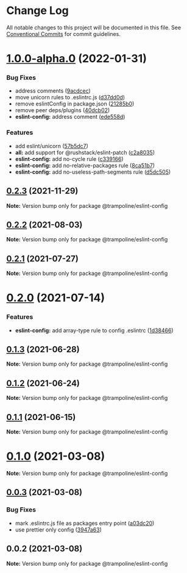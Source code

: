 # Change Log

All notable changes to this project will be documented in this file.
See [Conventional Commits](https://conventionalcommits.org) for commit guidelines.

# [1.0.0-alpha.0](https://github.com/Trampoline-CX/eslint-config/compare/@trampoline/eslint-config@0.2.3...@trampoline/eslint-config@1.0.0-alpha.0) (2022-01-31)


### Bug Fixes

* address comments ([9acdcec](https://github.com/Trampoline-CX/eslint-config/commit/9acdcec513a37fab8ae64650b9e9b4931508f18e))
* move unicorn rules to .eslintrc.js ([d37dd0d](https://github.com/Trampoline-CX/eslint-config/commit/d37dd0dcbad2f63626bb8ad0c0c5eeb20348af6c))
* remove eslintConfig in package.json ([21285b0](https://github.com/Trampoline-CX/eslint-config/commit/21285b0be103851e4f6d452760acae6ecfa80616))
* remove peer deps/plugins ([40dcb02](https://github.com/Trampoline-CX/eslint-config/commit/40dcb024b269abb8610729449db29855ad10a1c9))
* **eslint-config:** address comment ([ede558d](https://github.com/Trampoline-CX/eslint-config/commit/ede558d4830930beb6693dc310b54fbd7d22bd56))


### Features

* add eslint/unicorn ([57b5dc7](https://github.com/Trampoline-CX/eslint-config/commit/57b5dc76a379bf2ed3c7f651b03975970b14caef))
* **all:** add support for @rushstack/eslint-patch ([c2a8035](https://github.com/Trampoline-CX/eslint-config/commit/c2a803572c2a604f2920ffa52f11db94a41f8310))
* **eslint-config:** add no-cycle rule ([c339166](https://github.com/Trampoline-CX/eslint-config/commit/c339166db19e33944351588c562232f564944042))
* **eslint-config:** add no-relative-packages rule ([8ca51b7](https://github.com/Trampoline-CX/eslint-config/commit/8ca51b7d7c616f9cb262a1501eb8150d02965f81))
* **eslint-config:** add no-useless-path-segments rule ([d5dc505](https://github.com/Trampoline-CX/eslint-config/commit/d5dc50513186d4aeda9f03d64ad5f46756d7d39e))





## [0.2.3](https://github.com/Trampoline-CX/eslint-config/compare/@trampoline/eslint-config@0.2.2...@trampoline/eslint-config@0.2.3) (2021-11-29)

**Note:** Version bump only for package @trampoline/eslint-config





## [0.2.2](https://github.com/Trampoline-CX/eslint-config/compare/@trampoline/eslint-config@0.2.1...@trampoline/eslint-config@0.2.2) (2021-08-03)

**Note:** Version bump only for package @trampoline/eslint-config





## [0.2.1](https://github.com/Trampoline-CX/eslint-config/compare/@trampoline/eslint-config@0.2.0...@trampoline/eslint-config@0.2.1) (2021-07-27)

**Note:** Version bump only for package @trampoline/eslint-config





# [0.2.0](https://github.com/Trampoline-CX/eslint-config/compare/@trampoline/eslint-config@0.1.3...@trampoline/eslint-config@0.2.0) (2021-07-14)


### Features

* **eslint-config:** add array-type rule to config .eslintrc ([1d38466](https://github.com/Trampoline-CX/eslint-config/commit/1d384661191ac03f90b11cc48ad1eeb9a36b7fba))





## [0.1.3](https://github.com/Trampoline-CX/eslint-config/compare/@trampoline/eslint-config@0.1.1...@trampoline/eslint-config@0.1.3) (2021-06-28)

**Note:** Version bump only for package @trampoline/eslint-config





## [0.1.2](https://github.com/Trampoline-CX/eslint-config/compare/@trampoline/eslint-config@0.1.1...@trampoline/eslint-config@0.1.2) (2021-06-24)

**Note:** Version bump only for package @trampoline/eslint-config






## [0.1.1](https://github.com/Trampoline-CX/eslint-config/compare/@trampoline/eslint-config@0.1.0...@trampoline/eslint-config@0.1.1) (2021-06-15)

**Note:** Version bump only for package @trampoline/eslint-config





# [0.1.0](https://github.com/Trampoline-CX/eslint-config/compare/@trampoline/eslint-config@0.0.3...@trampoline/eslint-config@0.1.0) (2021-03-08)

**Note:** Version bump only for package @trampoline/eslint-config





## [0.0.3](https://github.com/Trampoline-CX/eslint-config/compare/@trampoline/eslint-config@0.0.2...@trampoline/eslint-config@0.0.3) (2021-03-08)


### Bug Fixes

* mark .eslintrc.js file as packages entry point ([a03dc20](https://github.com/Trampoline-CX/eslint-config/commit/a03dc2095d357d1ccf436d35d269be6b64f1eb6e))
* use prettier only config ([3947a63](https://github.com/Trampoline-CX/eslint-config/commit/3947a63249f07e67e05e5d17be600310b98a9234))





## 0.0.2 (2021-03-08)

**Note:** Version bump only for package @trampoline/eslint-config
